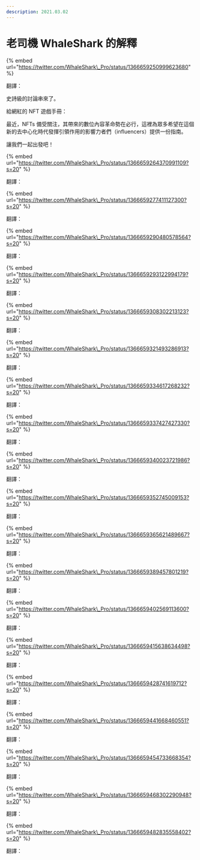 ```yaml
---
description: 2021.03.02
---
```


# 老司機 WhaleShark 的解釋

{% embed url="https://twitter.com/WhaleShark\_Pro/status/1366659250999623680" %}

翻譯：

史詩級的討論串來了。

給網紅的 NFT 遊戲手冊：

最近，NFTs 備受關注，其帶來的數位內容革命勢在必行，這裡為眾多希望在這個新的去中心化時代發揮引領作用的影響力者們（influencers）提供一份指南。

讓我們一起出發吧！

{% embed url="https://twitter.com/WhaleShark\_Pro/status/1366659264370991109?s=20" %}

翻譯：

{% embed url="https://twitter.com/WhaleShark\_Pro/status/1366659277411127300?s=20" %}

翻譯：

{% embed url="https://twitter.com/WhaleShark\_Pro/status/1366659290480578564?s=20" %}

翻譯：

{% embed url="https://twitter.com/WhaleShark\_Pro/status/1366659293122994179?s=20" %}

翻譯：

{% embed url="https://twitter.com/WhaleShark\_Pro/status/1366659308302213123?s=20" %}

翻譯：

{% embed url="https://twitter.com/WhaleShark\_Pro/status/1366659321493286913?s=20" %}

翻譯：

{% embed url="https://twitter.com/WhaleShark\_Pro/status/1366659334617268232?s=20" %}

翻譯：

{% embed url="https://twitter.com/WhaleShark\_Pro/status/1366659337427427330?s=20" %}

翻譯：

{% embed url="https://twitter.com/WhaleShark\_Pro/status/1366659340023721986?s=20" %}

翻譯：

{% embed url="https://twitter.com/WhaleShark\_Pro/status/1366659352745009153?s=20" %}

翻譯：

{% embed url="https://twitter.com/WhaleShark\_Pro/status/1366659365621489667?s=20" %}

翻譯：

{% embed url="https://twitter.com/WhaleShark\_Pro/status/1366659389457801219?s=20" %}

翻譯：

{% embed url="https://twitter.com/WhaleShark\_Pro/status/1366659402569113600?s=20" %}

翻譯：

{% embed url="https://twitter.com/WhaleShark\_Pro/status/1366659415638634498?s=20" %}

翻譯：

{% embed url="https://twitter.com/WhaleShark\_Pro/status/1366659428741619712?s=20" %}

翻譯：

{% embed url="https://twitter.com/WhaleShark\_Pro/status/1366659441668460551?s=20" %}

翻譯：

{% embed url="https://twitter.com/WhaleShark\_Pro/status/1366659454733668354?s=20" %}

翻譯：

{% embed url="https://twitter.com/WhaleShark\_Pro/status/1366659468302290948?s=20" %}

翻譯：

{% embed url="https://twitter.com/WhaleShark\_Pro/status/1366659482835558402?s=20" %}

翻譯：





